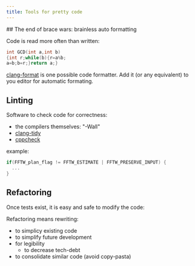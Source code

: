 ```yaml
---
title: Tools for pretty code
---
```


## The end of brace wars: brainless auto formatting

Code is read more often than written:

  ``` cpp
int GCD(int a,int b)
{int r;while(b){r=a%b;
  a=b;b=r;}return a;}
  ```

  [clang-format](https://clang.llvm.org/docs/ClangFormat.html) is one possible
  code formatter. Add it (or any equivalent) to you editor for automatic
  formating.

## Linting

  Software to check code for correctness:

  - the compilers themselves: "-Wall"
  - [clang-tidy](http://clang.llvm.org/extra/clang-tidy/)
  - [cppcheck](http://cppcheck.sourceforge.net/)

  example:

  ``` cpp
  if(FFTW_plan_flag != FFTW_ESTIMATE | FFTW_PRESERVE_INPUT) {
    ...
  }
```

## Refactoring

Once tests exist, it is easy and safe to modify the code:

Refactoring means rewriting:

- to simplicy existing code
- to simplify future development
- for legibility
  - to decrease tech-debt
- to consolidate similar code (avoid copy-pasta)


